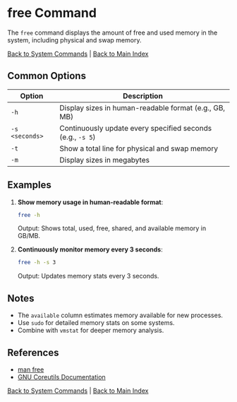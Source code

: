 # free Command

The `free` command displays the amount of free and used memory in the system, including physical and swap memory.

[Back to System Commands](../system.md) | [Back to Main Index](../../README.md)

## Common Options

| Option | Description |
|--------|-------------|
| `-h` | Display sizes in human-readable format (e.g., GB, MB) |
| `-s <seconds>` | Continuously update every specified seconds (e.g., `-s 5`) |
| `-t` | Show a total line for physical and swap memory |
| `-m` | Display sizes in megabytes |

## Examples

1. **Show memory usage in human-readable format**:
   ```bash
   free -h
   ```
   Output: Shows total, used, free, shared, and available memory in GB/MB.

2. **Continuously monitor memory every 3 seconds**:
   ```bash
   free -h -s 3
   ```
   Output: Updates memory stats every 3 seconds.

## Notes
- The `available` column estimates memory available for new processes.
- Use `sudo` for detailed memory stats on some systems.
- Combine with `vmstat` for deeper memory analysis.

## References
- [man free](https://man7.org/linux/man-pages/man1/free.1.html)
- [GNU Coreutils Documentation](https://www.gnu.org/software/coreutils/)

[Back to System Commands](../system.md) | [Back to Main Index](../../README.md)